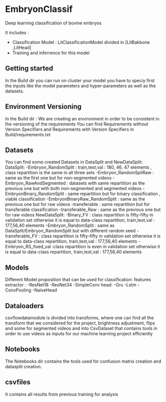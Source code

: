 # EmbryonClassif
Deep learning classification of bovine embryos

It includes :
- Classification Model : LitClassificationModel divided in [LitBakbone ,LitHead]
- Training and inferrence for this model

## Getting started

In the Build dir you can run on cluster your model you have to speciy first the inputs like the model parameters and hyper-parameters as well as the datasets.

## Environment Versioning

In the Build dir : We are creating an environment in order to be consistent in the versioning of the requirements
You can find Requirements without Version Specifiers and Requirements with Version Specifiers in Build/requirements.txt

## Datasets

You can find some created Datasets in DataSplit and NewDataSplit:
DataSplit:
    -Embryon_RandomSplit : train,test,val : 180, 46, 47 elements , class repartition is the same in all three sets
    -Embryon_RandomSpliRaw : same as the first one but for non-segmented videos
    -Embryon_RawAndSegmented : datasets with same repartition as the previous one but with both non-segmented and segmented videos
    -EmbryonBinary_RandomSplit : same repartition but for binary classification , viable classification
    -EmbryonBinaryRaw_RandomSplit : same as the previous one but for raw videos
    -transferable : same repartition but for transferable classification
    -transferable_Raw : same as the previous one but for raw videos
NewDataSplit:
    -Binary_FV : class repartition is fifty-fifty in validation set otherwise it is equal to data-class repartition, train,test,val : 177,56,40 elements
    -Embryon_RandomSplit : same as DataSplit/Embryon_RandomSplit but with different random seed
    -transferable_FV : class repartition is fifty-fifty in validation set otherwise it is equal to data-class repartition, train,test,val : 177,56,40 elements
    -Embryon_RS_fixed_val :class repartition is even in validation set otherwise it is equal to data-class repartition, train,test,val : 177,56,40 elements


## Models

Different Model proposition that can be used for classification:
features extractor :
-ResNet18
-ResNet34
-SimpleConv
head:
-Gru
-Lstm
-ConvPooling
-NaiveHead

## Dataloaders

csvflowdatamodule is divided into transforms, where one can find all the transform that we considered for the project, brightness adjustment, flips and some for segmented videos and into CsvDataset that contains tools in order to use videos as inputs for our machine learning project efficiently


## Notebooks

The Notebooks dir contains the tools used for confusion matrix creation and datasplit creation.

## csvfiles

It contains all results from previous training for analysis











